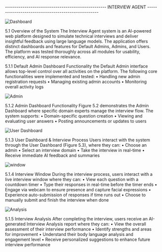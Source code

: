 ---------------------------------------------------- INTERVIEW AGENT -----------------------------------------------------


![Dashboard](https://github.com/user-attachments/assets/c2578217-2869-47fc-97b9-381aca58ade9)

5.1 Overview of the System
The Interview Agent system is an AI-powered web platform designed to simulate technical interviews and deliver insightful feedback using large language models. The application offers distinct dashboards and features for Default Admins, Admins, and Users. The platform was tested thoroughly across all modules for usability, efficiency, and AI response relevance.

5.1.1 Default Admin Dashboard Functionality
 the Default Admin interface allows top-level control over all activities on the platform. The following core functionalities were implemented and tested:
•	Handling new admin registration requests
•	Managing existing admin accounts
•	Monitoring overall activity logs

![Admin](https://github.com/user-attachments/assets/f0a2ba88-ce84-45f1-bc23-9d0ed913a3b4)

5.1.2 Admin Dashboard Functionality
Figure 5.2 demonstrates the Admin Dashboard where specific domain experts manage the interview flow. The system supports:
•	Domain-specific question creation
•	Viewing and evaluating user answers
•	Posting announcements or updates to users
 
![User Dashboard](https://github.com/user-attachments/assets/d0a78068-29ff-4f56-a7dc-8aba3359345b)

5.1.3 User Dashboard & Interview Process
Users interact with the system through the User Dashboard (Figure 5.3), where they can:
•	Choose an admin
•	Select an interview domain
•	Take the interview in real-time
•	Receive immediate AI feedback and summaries
 
![window](https://github.com/user-attachments/assets/8ccabb47-8562-48c8-a5f5-e76d3e18b6a2)

5.1.4 Interview Window
During the interview process, users interact with a live interview window where they can:
•	View each question with a countdown timer
•	Type their responses in real-time before the timer ends
•	Engage via webcam to ensure presence and capture facial expressions
•	Experience auto-submission of responses if time runs out
•	Choose to manually submit and finish the interview when done

![Analysis](https://github.com/user-attachments/assets/46d0b2ec-88dc-4511-b460-6fc2745a36f8)

5.1.5 Interview Analysis
After completing the interview, users receive an AI-generated Interview Analysis report where they can:
•	View the overall assessment of their interview performance
•	Identify strengths and areas for improvement
•	Understand their body language analysis and engagement level
•	Receive personalized suggestions to enhance future interview performance


